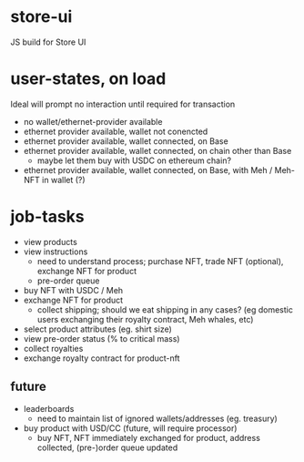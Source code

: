 # store-ui
JS build for Store UI

# user-states, on load
Ideal will prompt no interaction until required for transaction
* no wallet/ethernet-provider available
* ethernet provider available, wallet not conencted
* ethernet provider available, wallet connected, on Base
* ethernet provider available, wallet connected, on chain other than Base
  * maybe let them buy with USDC on ethereum chain?
* ethernet provider available, wallet connected, on Base, with Meh / Meh-NFT in wallet (?)

# job-tasks
* view products
* view instructions
  * need to understand process; purchase NFT, trade NFT (optional), exchange NFT for product
  * pre-order queue
* buy NFT with USDC / Meh
* exchange NFT for product
  * collect shipping; should we eat shipping in any cases? (eg domestic users exchanging their royalty contract, Meh whales, etc)
* select product attributes (eg. shirt size)
* view pre-order status (% to critical mass)
* collect royalties
* exchange royalty contract for product-nft
## future
* leaderboards
  * need to maintain list of ignored wallets/addresses (eg. treasury)
* buy product with USD/CC (future, will require processor)
  * buy NFT, NFT immediately exchanged for product, address collected, (pre-)order queue updated



